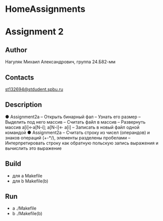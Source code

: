 # HomeAssignments 
# Assignment 2
## Author
Нагуляк Михаил Александрович, группа 24.Б82-мм
## Contacts
st132694@stdudent.spbu.ru
## Description
● Assignment2a
– Открыть бинарный фал
– Узнать его размер
– Выделить под него массив
– Считать файл в массив
– Развернуть массив a[i]←a[N-i]; a[N-i]← a[i]
– Записать в новый файл одной командой
● Assignment2a
– Считать строку из чисел (операндов) и знаков операций (+-*/), элементы разделены пробелами
– Интерпретировать строку как обратную польскую запись выражения и вычислить это выражение
## Build
- для а Makefile
- для b Makefile(b)
## Run
- a 
./Makefile
- b
./Makefile(b)
